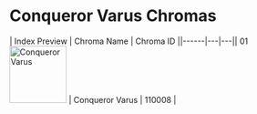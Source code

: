 # Conqueror Varus Chromas

| Index  Preview | Chroma Name | Chroma ID ||------|---|---|| 01  <img src='https://raw.communitydragon.org/latest/plugins/rcp-be-lol-game-data/global/default/v1/champion-chroma-images/110/110008.png' alt='Conqueror Varus' width='100'> | Conqueror Varus | 110008 |